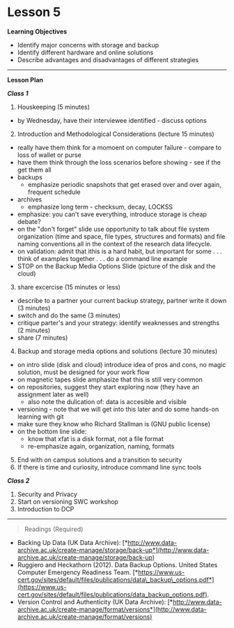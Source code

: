 Lesson 5
========

**Learning Objectives**
  - Identify major concerns with storage and backup
  - Identify different hardware and online solutions
  - Describe advantages and disadvantages of different strategies

---

**Lesson Plan**
  
*__Class 1__*  

1. Houskeeping (5 minutes)
  - by Wednesday, have their interviewee identified - discuss options
2. Introduction and Methodological Considerations (lecture 15 minutes)
  - really have them think for a momoent on computer failure - compare to loss of wallet or purse
  - have them think through the loss scenarios before showing - see if the get them all
  - backups
    - emphasize periodic snapshots that get erased over and over again, frequent schedule
  - archives
    - emphasize long term - checksum, decay, LOCKSS
  - emphasize: you can't save everything, introduce storage is cheap debate?
  - on the "don't forget" slide use opportunity to talk about file system organization (time and space, file types, structures and formats) and file naming conventions all in the context of the research data lifecycle.
  - on validation: admit that ithis is a hard habit, but important for some . . . think of examples together  . . . do a command line example
  - STOP on the Backup Media Options Slide (picture of the disk and the cloud)
3. share excercise (15 minutes or less)
  - describe to a partner your current backup strategy, partner write it down (3 minutes)
  - switch and do the same (3 minutes)
  - critique parter's and your strategy: identify weaknesses and strengths (2 minutes)
  - share (7 minutes)
4. Backup and storage media options and solutions (lecture 30 minutes)
  - on intro slide (disk and cloud) introduce idea of pros and cons, no magic solution, must be designed for your work flow
  - on magnetic tapes slide amphasize that this is still very common
  - on repositories, suggest they start exploring now (they have an assignment later as well)
    - also note the dulication of: data is accesible and visible
  - versioning - note that we will get into this later and do some hands-on learning with git
  - make sure they know who Richard Stallman is (GNU public license)
  - on the bottom line slide:
    - know that xfat is a disk format, not a file format
    - re-emphasize again, organization, naming, formats
5. End with on campus solutions and a transition to security
6. If there is time and curiosity, introduce command line sync tools

*__Class 2__*  

1. Security and Privacy
2. Start on versioning SWC workshop
3. Introduction to DCP

---

> Readings (Required)

  - Backing Up Data (UK Data Archive): [*http://www.data-archive.ac.uk/create-manage/storage/back-up*](http://www.data-archive.ac.uk/create-manage/storage/back-up)
  - Ruggiero and Heckathorn (2012). Data Backup Options. United States Computer Emergency Readiness Team. [*https://www.us-cert.gov/sites/default/files/publications/data\_backup\_options.pdf*](https://www.us-cert.gov/sites/default/files/publications/data_backup_options.pdf).
  - Version Control and Authenticity (UK Data Archive): [*http://www.data-archive.ac.uk/create-manage/format/versions*](http://www.data-archive.ac.uk/create-manage/format/versions)
